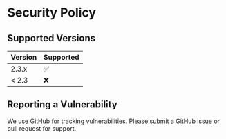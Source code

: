 # Security Policy
## Supported Versions
| Version | Supported          |
| ------- | ------------------ |
| 2.3.x   | :white_check_mark: |
| < 2.3   | :x:                |

## Reporting a Vulnerability
We use GitHub for tracking vulnerabilities. Please submit a GitHub issue or pull request for support.